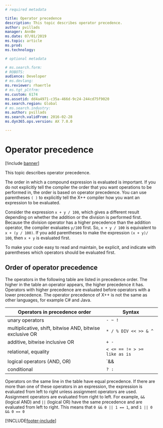 ```yaml
---
# required metadata

title: Operator precedence
description: This topic describes operator precedence.
author: pvillads
manager: AnnBe
ms.date: 07/01/2019
ms.topic: article
ms.prod: 
ms.technology: 

# optional metadata

# ms.search.form: 
# ROBOTS: 
audience: Developer
# ms.devlang: 
ms.reviewer: rhaertle
# ms.tgt_pltfrm: 
ms.custom: 6174
ms.assetid: dd4a4971-c35a-466d-9c24-244cd75f9020
ms.search.region: Global
# ms.search.industry: 
ms.author: pvillads
ms.search.validFrom: 2016-02-28
ms.dyn365.ops.version: AX 7.0.0

---
```


# Operator precedence

[!include [banner](../includes/banner.md)]

This topic describes operator precedence.

The order in which a compound expression is evaluated is important. If you do not explicitly tell the compiler the order that you want operations to be performed in, the order is based on operator precedence. You can use parentheses `( )` to explicitly tell the X++ compiler how you want an expression to be evaluated.

Consider the expression `x + y / 100`, which gives a different result depending on whether the addition or the division is performed first.  Because the division operator has a higher precedence than the addition operator, the compiler evaluates `y/100` first. So, `x + y / 100` is equivalent to `x + (y / 100)`. If you add parentheses to make the expression `(x + y)/ 100`, then `x + y` is evaluated first.

To make your code easy to read and maintain, be explicit, and indicate with parentheses which operators should be evaluated first.

## Order of operator precedence

The operators in the following table are listed in precedence order. The higher in the table an operator appears, the higher precedence it has. Operators with higher precedence are evaluated before operators with a lower precedence. The operator precedence of X++ is not the same as other languages, for example C# and Java.


|              Operators in precedence order               |                 Syntax                 |
|----------------------------------------------------------|----------------------------------------|
| unary operators                                          | `- ~ !`                  |
| multiplicative, shift, bitwise AND, bitwise exclusive OR | `* / % DIV << >> & ^`    |
| additive, bitwise inclusive OR                           | `+ -`                   |
| relational, equality                                     | `< <= == != > >= like as is` |
| logical operators (AND, OR)                              | `&& ||`             |
| conditional                                              | `? :`                   |

Operators on the same line in the table have equal precedence. If there are more than one of these operators in an expression, the expression is evaluated from left to right unless assignment operators are used. Assignment operators are evaluated from right to left. For example, `&&` (logical AND) and `||` (logical OR) have the same precedence and are evaluated from left to right. This means that `0 && 0 || 1 == 1`, and `1 || 0 && 0 == 0`


[!INCLUDE[footer-include](../../../includes/footer-banner.md)]